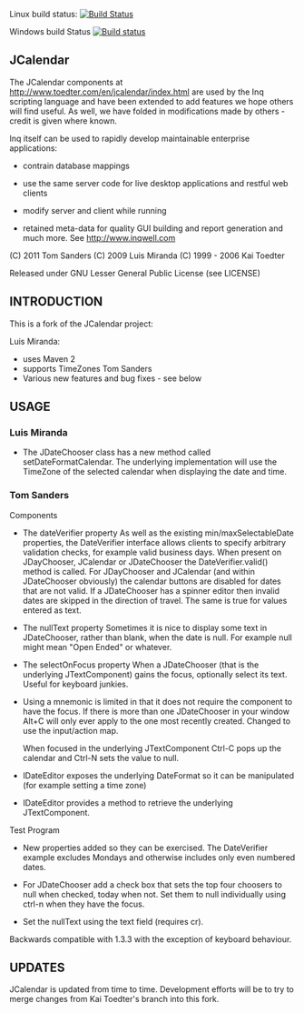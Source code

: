 Linux build status: [![Build Status](https://travis-ci.org/javatlacati/jcalendar.svg?branch=master)](https://travis-ci.org/javatlacati/jcalendar)

Windows build Status [![Build status](https://ci.appveyor.com/api/projects/status/6clgqnjmgnxls5sj?svg=true)](https://ci.appveyor.com/project/javatlacati/jcalendar)

JCalendar
-

The JCalendar components
at http://www.toedter.com/en/jcalendar/index.html are used by
the Inq scripting language and have been extended to add
features we hope others will find useful. As well, we have
folded in modifications made by others - credit is given
where known.

Inq itself can be used to rapidly develop maintainable
enterprise applications:

 - contrain database mappings

 - use the same server code for live desktop applications
   and restful web clients

 - modify server and client while running

 - retained meta-data for quality GUI building and report
   generation and much more. See http://www.inqwell.com

(C) 2011 Tom Sanders
(C) 2009 Luis Miranda
(C) 1999 - 2006 Kai Toedter

Released under GNU Lesser General Public License (see LICENSE)

INTRODUCTION
---

This is a fork of the JCalendar project:

 Luis Miranda:
   * uses Maven 2
   * supports TimeZones
 Tom Sanders
   * Various new features and bug fixes - see below

USAGE
--

### Luis Miranda
 - The JDateChooser class has a new method called setDateFormatCalendar.
   The underlying implementation will use the TimeZone of the selected
   calendar when displaying the date and time.

### Tom Sanders

Components

 - The dateVerifier property
   As well as the existing min/maxSelectableDate properties, the
   DateVerifier interface allows clients to specify arbitrary
   validation checks, for example valid business days. When present
   on JDayChooser, JCalendar or JDateChooser the DateVerifier.valid()
   method is called. For JDayChooser and JCalendar (and within
   JDateChooser obviously) the calendar buttons are disabled for dates
   that are not valid. If a JDateChooser has a spinner editor then
   invalid dates are skipped in the direction of travel. The same is
   true for values entered as text.
    
 - The nullText property
   Sometimes it is nice to display some text in JDateChooser, rather
   than blank, when the date is null. For example null might
   mean "Open Ended" or whatever.

 - The selectOnFocus property
   When a JDateChooser (that is the underlying JTextComponent) gains
   the focus, optionally select its text. Useful for keyboard junkies.

 - Using a mnemonic is limited in that it does not require the
   component to have the focus. If there is more than one JDateChooser
   in your window Alt+C will only ever apply to the one most
   recently created. Changed to use the input/action map.

   When focused in the underlying JTextComponent Ctrl-C pops up the
   calendar and Ctrl-N sets the value to null.

 - IDateEditor exposes the underlying DateFormat so it can be
   manipulated (for example setting a time zone)

 - IDateEditor provides a method to retrieve the underlying
   JTextComponent.

Test Program

 - New properties added so they can be exercised. The DateVerifier
   example excludes Mondays and otherwise includes only even numbered
   dates.

 - For JDateChooser add a check box that sets the top four choosers
   to null when checked, today when not. Set them to null
   individually using ctrl-n when they have the focus.

 - Set the nullText using the text field (requires cr).

Backwards compatible with 1.3.3 with the exception of keyboard
behaviour.

UPDATES
--

JCalendar is updated from time to time. Development efforts will be
to try to merge changes from Kai Toedter's branch into this fork.
